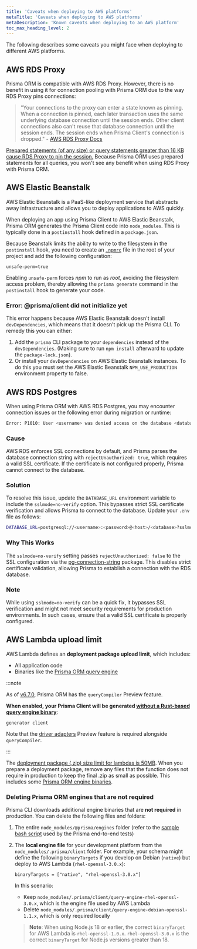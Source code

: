 ```yaml
---
title: 'Caveats when deploying to AWS platforms'
metaTitle: 'Caveats when deploying to AWS platforms'
metaDescription: 'Known caveats when deploying to an AWS platform'
toc_max_heading_level: 2
---
```


The following describes some caveats you might face when deploying to different AWS platforms.

## AWS RDS Proxy

Prisma ORM is compatible with AWS RDS Proxy. However, there is no benefit in using it for connection pooling with Prisma ORM due to the way RDS Proxy pins connections:

> "Your connections to the proxy can enter a state known as pinning. When a connection is pinned, each later transaction uses the same underlying database connection until the session ends. Other client connections also can't reuse that database connection until the session ends. The session ends when Prisma Client's connection is dropped." - [AWS RDS Proxy Docs](https://docs.aws.amazon.com/AmazonRDS/latest/UserGuide/rds-proxy-pinning.html)

[Prepared statements (of any size) or query statements greater than 16 KB cause RDS Proxy to pin the session.](https://docs.aws.amazon.com/AmazonRDS/latest/AuroraUserGuide/rds-proxy-pinning.html) Because Prisma ORM uses prepared statements for all queries, you won't see any benefit when using RDS Proxy with Prisma ORM.

## AWS Elastic Beanstalk

AWS Elastic Beanstalk is a PaaS-like deployment service that abstracts away infrastructure and allows you to deploy applications to AWS quickly.

When deploying an app using Prisma Client to AWS Elastic Beanstalk, Prisma ORM generates the Prisma Client code into `node_modules`. This is typically done in a `postinstall` hook defined in a `package.json`.

Because Beanstalk limits the ability to write to the filesystem in the `postinstall` hook, you need to create an [`.npmrc`](https://docs.npmjs.com/cli/v6/configuring-npm/npmrc/) file in the root of your project and add the following configuration:

```config file=.npmrc showLineNumbers
unsafe-perm=true
```

Enabling `unsafe-perm` forces _npm_ to run as _root_, avoiding the filesystem access problem, thereby allowing the `prisma generate` command in the `postinstall` hook to generate your code.

### Error: @prisma/client did not initialize yet

This error happens because AWS Elastic Beanstalk doesn't install `devDependencies`, which means that it doesn't pick up the Prisma CLI. To remedy this you can either:

1. Add the `prisma` CLI package to your `dependencies` instead of the `devDependencies`. (Making sure to run `npm install` afterward to update the `package-lock.json`).
2. Or install your `devDependencies` on AWS Elastic Beanstalk instances. To do this you must set the AWS Elastic Beanstalk `NPM_USE_PRODUCTION` environment property to false.

## AWS RDS Postgres

When using Prisma ORM with AWS RDS Postgres, you may encounter connection issues or the following error during migration or runtime:
```bash
Error: P1010: User <username> was denied access on the database <database>
```
### Cause
AWS RDS enforces SSL connections by default, and Prisma parses the database connection string with `rejectUnauthorized: true`, which requires a valid SSL certificate. If the certificate is not configured properly, Prisma cannot connect to the database.

### Solution
To resolve this issue, update the `DATABASE_URL` environment variable to include the `sslmode=no-verify` option. This bypasses strict SSL certificate verification and allows Prisma to connect to the database. Update your `.env` file as follows:

```bash
DATABASE_URL=postgresql://<username>:<password>@<host>/<database>?sslmode=no-verify&schema=public
```
### Why This Works
The `sslmode=no-verify` setting passes `rejectUnauthorized: false` to the SSL configuration via the [pg-connection-string](https://github.com/brianc/node-postgres/blob/95d7e620ef8b51743b4cbca05dd3c3ce858ecea7/packages/pg-connection-string/README.md?plain=1#L71) package. This disables strict certificate validation, allowing Prisma to establish a connection with the RDS database.

### Note
While using `sslmode=no-verify` can be a quick fix, it bypasses SSL verification and might not meet security requirements for production environments. In such cases, ensure that a valid SSL certificate is properly configured.

## AWS Lambda upload limit

AWS Lambda defines an **deployment package upload limit**, which includes:

- All application code
- Binaries like the [Prisma ORM query engine](/orm/more/under-the-hood/engines)

:::note

As of [v6.7.0](https://pris.ly/release/6.7.0), Prisma ORM has the `queryCompiler` Preview feature.

**When enabled, your Prisma Client will be generated [without a Rust-based query engine binary](/orm/prisma-client/setup-and-configuration/no-rust-engine)**:

```prisma
generator client 
```

Note that the [driver adapters](/orm/overview/databases/database-drivers#driver-adapters) Preview feature is required alongside `queryCompiler`.

:::

The [deployment package (.zip) size limit for lambdas is 50MB](https://docs.aws.amazon.com/lambda/latest/dg/gettingstarted-limits.html). When you prepare a deployment package, remove any files that the function does not require in production to keep the final .zip as small as possible. This includes some [Prisma ORM engine binaries](#deleting-prisma-orm-engines-that-are-not-required).

### Deleting Prisma ORM engines that are not required

Prisma CLI downloads additional engine binaries that are **not required** in production. You can delete the following files and folders:

1. The entire `node_modules/@prisma/engines` folder (refer to the [sample bash script](https://github.com/prisma/ecosystem-tests/blob/13e74dc47eababa5d3c8f488b73fe7fc8bffead7/platforms-serverless/lambda/run.sh#L16) used by the Prisma end-to-end tests)
2. The **local engine file** for your development platform from the `node_modules/.prisma/client` folder. For example, your schema might define the following `binaryTargets` if you develop on Debian (`native`) but deploy to AWS Lambda (`rhel-openssl-3.0.x`):

   ```prisma
   binaryTargets = ["native", "rhel-openssl-3.0.x"]
   ```

   In this scenario:

   - Keep `node_modules/.prisma/client/query-engine-rhel-openssl-3.0.x`, which is the engine file used by AWS Lambda
   - Delete `node_modules/.prisma/client/query-engine-debian-openssl-1.1.x`, which is only required locally

   > **Note**: When using Node.js 18 or earlier, the correct `binaryTarget` for AWS Lambda is `rhel-openssl-1.0.x`. `rhel-openssl-3.0.x` is the correct `binaryTarget` for Node.js versions greater than 18.